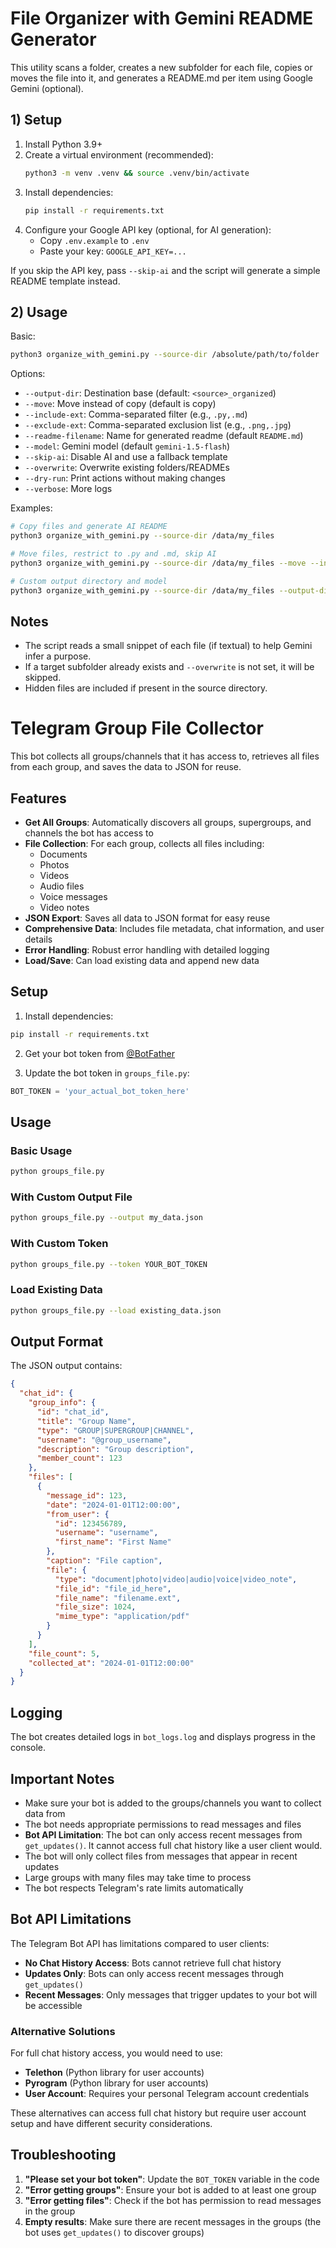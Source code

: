 # File Organizer with Gemini README Generator

This utility scans a folder, creates a new subfolder for each file, copies or moves the file into it, and generates a README.md per item using Google Gemini (optional).

## 1) Setup

1. Install Python 3.9+
2. Create a virtual environment (recommended):
   ```bash
   python3 -m venv .venv && source .venv/bin/activate
   ```
3. Install dependencies:
   ```bash
   pip install -r requirements.txt
   ```
4. Configure your Google API key (optional, for AI generation):
   - Copy `.env.example` to `.env`
   - Paste your key: `GOOGLE_API_KEY=...`

If you skip the API key, pass `--skip-ai` and the script will generate a simple README template instead.

## 2) Usage

Basic:
```bash
python3 organize_with_gemini.py --source-dir /absolute/path/to/folder
```

Options:
- `--output-dir`: Destination base (default: `<source>_organized`)
- `--move`: Move instead of copy (default is copy)
- `--include-ext`: Comma-separated filter (e.g., `.py,.md`)
- `--exclude-ext`: Comma-separated exclusion list (e.g., `.png,.jpg`)
- `--readme-filename`: Name for generated readme (default `README.md`)
- `--model`: Gemini model (default `gemini-1.5-flash`)
- `--skip-ai`: Disable AI and use a fallback template
- `--overwrite`: Overwrite existing folders/READMEs
- `--dry-run`: Print actions without making changes
- `--verbose`: More logs

Examples:
```bash
# Copy files and generate AI README
python3 organize_with_gemini.py --source-dir /data/my_files

# Move files, restrict to .py and .md, skip AI
python3 organize_with_gemini.py --source-dir /data/my_files --move --include-ext .py,.md --skip-ai

# Custom output directory and model
python3 organize_with_gemini.py --source-dir /data/my_files --output-dir /data/organized --model gemini-1.5-pro
```

## Notes
- The script reads a small snippet of each file (if textual) to help Gemini infer a purpose.
- If a target subfolder already exists and `--overwrite` is not set, it will be skipped.
- Hidden files are included if present in the source directory.

# Telegram Group File Collector

This bot collects all groups/channels that it has access to, retrieves all files from each group, and saves the data to JSON for reuse.

## Features

- **Get All Groups**: Automatically discovers all groups, supergroups, and channels the bot has access to
- **File Collection**: For each group, collects all files including:
  - Documents
  - Photos
  - Videos
  - Audio files
  - Voice messages
  - Video notes
- **JSON Export**: Saves all data to JSON format for easy reuse
- **Comprehensive Data**: Includes file metadata, chat information, and user details
- **Error Handling**: Robust error handling with detailed logging
- **Load/Save**: Can load existing data and append new data

## Setup

1. Install dependencies:
```bash
pip install -r requirements.txt
```

2. Get your bot token from [@BotFather](https://t.me/botfather)

3. Update the bot token in `groups_file.py`:
```python
BOT_TOKEN = 'your_actual_bot_token_here'
```

## Usage

### Basic Usage
```bash
python groups_file.py
```

### With Custom Output File
```bash
python groups_file.py --output my_data.json
```

### With Custom Token
```bash
python groups_file.py --token YOUR_BOT_TOKEN
```

### Load Existing Data
```bash
python groups_file.py --load existing_data.json
```

## Output Format

The JSON output contains:
```json
{
  "chat_id": {
    "group_info": {
      "id": "chat_id",
      "title": "Group Name",
      "type": "GROUP|SUPERGROUP|CHANNEL",
      "username": "@group_username",
      "description": "Group description",
      "member_count": 123
    },
    "files": [
      {
        "message_id": 123,
        "date": "2024-01-01T12:00:00",
        "from_user": {
          "id": 123456789,
          "username": "username",
          "first_name": "First Name"
        },
        "caption": "File caption",
        "file": {
          "type": "document|photo|video|audio|voice|video_note",
          "file_id": "file_id_here",
          "file_name": "filename.ext",
          "file_size": 1024,
          "mime_type": "application/pdf"
        }
      }
    ],
    "file_count": 5,
    "collected_at": "2024-01-01T12:00:00"
  }
}
```

## Logging

The bot creates detailed logs in `bot_logs.log` and displays progress in the console.

## Important Notes

- Make sure your bot is added to the groups/channels you want to collect data from
- The bot needs appropriate permissions to read messages and files
- **Bot API Limitation**: The bot can only access recent messages from `get_updates()`. It cannot access full chat history like a user client would.
- The bot will only collect files from messages that appear in recent updates
- Large groups with many files may take time to process
- The bot respects Telegram's rate limits automatically

## Bot API Limitations

The Telegram Bot API has limitations compared to user clients:

- **No Chat History Access**: Bots cannot retrieve full chat history
- **Updates Only**: Bots can only access recent messages through `get_updates()`
- **Recent Messages**: Only messages that trigger updates to your bot will be accessible

### Alternative Solutions

For full chat history access, you would need to use:
- **Telethon** (Python library for user accounts)
- **Pyrogram** (Python library for user accounts)
- **User Account**: Requires your personal Telegram account credentials

These alternatives can access full chat history but require user account setup and have different security considerations.

## Troubleshooting

1. **"Please set your bot token"**: Update the `BOT_TOKEN` variable in the code
2. **"Error getting groups"**: Ensure your bot is added to at least one group
3. **"Error getting files"**: Check if the bot has permission to read messages in the group
4. **Empty results**: Make sure there are recent messages in the groups (the bot uses `get_updates()` to discover groups)
